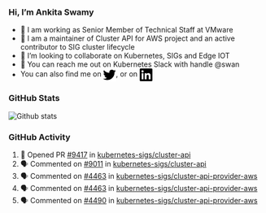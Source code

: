 ### Hi, I’m Ankita Swamy

- 💼 I am working as Senior Member of Technical Staff at VMware
- 👀 I am a maintainer of Cluster API for AWS project and an active contributor to SIG cluster lifecycle
- 💞️ I’m looking to collaborate on Kubernetes, SIGs and Edge IOT
- 💬 You can reach me out on Kubernetes Slack with handle @swan
- You can also find me on <a href="https://twitter.com/SwamyAnkita" target="blank"><img align="center" src="https://raw.githubusercontent.com/Ankitasw/Ankitasw/master/svg/twitter.svg" alt="Ankitasw" height="25" width="25" color="#1DA1f2" /></a>, or on <a href="https://www.linkedin.com/in/Ankitaswamy/" target="blank"><img align="center" src="https://raw.githubusercontent.com/Ankitasw/Ankitasw/master/svg/linkedin.svg" alt="Ankitasw" height="25" width="25" /></a>

### GitHub Stats
![Github stats](https://github-readme-stats.vercel.app/api?username=Ankitasw&count_private=true&show_icons=true&theme=tokyonight)

### GitHub Activity 
<!--START_SECTION:activity-->
1. 💪 Opened PR [#9417](https://github.com/kubernetes-sigs/cluster-api/pull/9417) in [kubernetes-sigs/cluster-api](https://github.com/kubernetes-sigs/cluster-api)
2. 🗣 Commented on [#9011](https://github.com/kubernetes-sigs/cluster-api/issues/9011#issuecomment-1717626489) in [kubernetes-sigs/cluster-api](https://github.com/kubernetes-sigs/cluster-api)
3. 🗣 Commented on [#4463](https://github.com/kubernetes-sigs/cluster-api-provider-aws/pull/4463#issuecomment-1717036165) in [kubernetes-sigs/cluster-api-provider-aws](https://github.com/kubernetes-sigs/cluster-api-provider-aws)
4. 🗣 Commented on [#4463](https://github.com/kubernetes-sigs/cluster-api-provider-aws/pull/4463#issuecomment-1717035869) in [kubernetes-sigs/cluster-api-provider-aws](https://github.com/kubernetes-sigs/cluster-api-provider-aws)
5. 🗣 Commented on [#4490](https://github.com/kubernetes-sigs/cluster-api-provider-aws/pull/4490#issuecomment-1716988135) in [kubernetes-sigs/cluster-api-provider-aws](https://github.com/kubernetes-sigs/cluster-api-provider-aws)
<!--END_SECTION:activity-->
